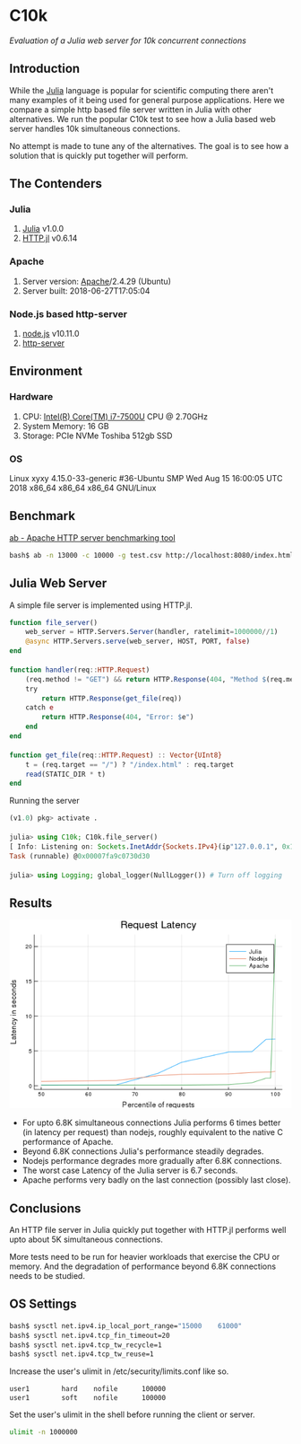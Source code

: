 # C10k

*Evaluation of a Julia web server for 10k concurrent connections*

## Introduction
While the [Julia](https://julialang.org) language is popular for
scientific computing there aren't many examples of it being used
for general purpose applications. Here we compare a simple http
based file server written in Julia with other alternatives. We
run the popular C10k test to see how a Julia based web server
handles 10k simultaneous connections.

No attempt is made to tune any of the alternatives. The goal is to
see how a solution that is quickly put together will perform.

## The Contenders

### Julia
1. [Julia](https://github.com/JuliaLang/julia) v1.0.0
2. [HTTP.jl](https://github.com/JuliaWeb/HTTP.jl) v0.6.14

### Apache
1. Server version: [Apache](https://httpd.apache.org)/2.4.29 (Ubuntu)
2. Server built:   2018-06-27T17:05:04

### Node.js based http-server
1. [node.js](https://nodejs.org/en/) v10.11.0
2. [http-server](https://www.npmjs.com/package/http-server)

## Environment

### Hardware
1. CPU: [Intel(R) Core(TM) i7-7500U](https://ark.intel.com/products/95451/Intel-Core-i7-7500U-Processor-4M-Cache-up-to-3_50-GHz-) CPU @ 2.70GHz
2. System Memory: 16 GB
2. Storage: PCIe NVMe Toshiba 512gb SSD

### OS
Linux xyxy 4.15.0-33-generic #36-Ubuntu SMP Wed Aug 15 16:00:05 UTC 2018 x86_64 x86_64 x86_64 GNU/Linux

## Benchmark
[ab - Apache HTTP server benchmarking tool](https://httpd.apache.org/docs/2.2/programs/ab.html)

```bash
bash$ ab -n 13000 -c 10000 -g test.csv http://localhost:8080/index.html
```

## Julia Web Server
A simple file server is implemented using HTTP.jl.

```julia
function file_server()
    web_server = HTTP.Servers.Server(handler, ratelimit=1000000//1)
    @async HTTP.Servers.serve(web_server, HOST, PORT, false)
end

function handler(req::HTTP.Request)
    (req.method != "GET") && return HTTP.Response(404, "Method $(req.method) not supported!")
    try
        return HTTP.Response(get_file(req))
    catch e
        return HTTP.Response(404, "Error: $e")
    end
end

function get_file(req::HTTP.Request) :: Vector{UInt8}
    t = (req.target == "/") ? "/index.html" : req.target
    read(STATIC_DIR * t)
end
```

Running the server
```julia
(v1.0) pkg> activate .

julia> using C10k; C10k.file_server()
[ Info: Listening on: Sockets.InetAddr{Sockets.IPv4}(ip"127.0.0.1", 0x1f90)
Task (runnable) @0x00007fa9c0730d30

julia> using Logging; global_logger(NullLogger()) # Turn off logging
```

## Results

![Benchmark results](/C10k.png)

* For upto 6.8K simultaneous connections Julia performs 6 times better (in latency
per request) than nodejs, roughly equivalent to the native C performance of
Apache.
* Beyond 6.8K connections Julia's performance steadily degrades.
* Nodejs performance degrades more gradually after 6.8K connections.
* The worst case Latency of the Julia server is 6.7 seconds.
* Apache performs very badly on the last connection (possibly last close).

## Conclusions
An HTTP file server in Julia quickly put together with HTTP.jl performs well
upto about 5K simultaneous connections.

More tests need to be run for heavier workloads that exercise the CPU or
memory. And the degradation of performance beyond 6.8K connections needs
to be studied.

## OS Settings
```bash
bash$ sysctl net.ipv4.ip_local_port_range="15000	61000"
bash$ sysctl net.ipv4.tcp_fin_timeout=20
bash$ sysctl net.ipv4.tcp_tw_recycle=1
bash$ sysctl net.ipv4.tcp_tw_reuse=1
```

Increase the user's ulimit in /etc/security/limits.conf like so.

    user1        hard    nofile      100000
    user1        soft    nofile      100000

Set the user's ulimit in the shell before running the client or server.
```bash
ulimit -n 1000000
```
